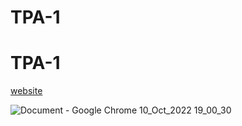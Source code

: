 # TPA-1

# TPA-1
[website](https://soft-wisp-6e6c44.netlify.app/)

![Document - Google Chrome 10_Oct_2022 19_00_30](https://user-images.githubusercontent.com/85839001/194861944-ef8d8480-4682-4c91-ade7-ac6cc2636ed6.png)
